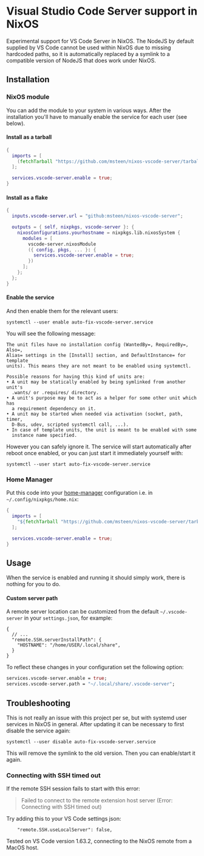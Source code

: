 # Visual Studio Code Server support in NixOS

Experimental support for VS Code Server in NixOS. The NodeJS by default supplied by VS Code cannot be used within NixOS due to missing hardcoded paths, so it is automatically replaced by a symlink to a compatible version of NodeJS that does work under NixOS.

## Installation

### NixOS module

You can add the module to your system in various ways. After the installation
you'll have to manually enable the service for each user (see below).

#### Install as a tarball

```nix
{
  imports = [
    (fetchTarball "https://github.com/msteen/nixos-vscode-server/tarball/master")
  ];

  services.vscode-server.enable = true;
}
```

#### Install as a flake

```nix
{
  inputs.vscode-server.url = "github:msteen/nixos-vscode-server";

  outputs = { self, nixpkgs, vscode-server }: {
    nixosConfigurations.yourhostname = nixpkgs.lib.nixosSystem {
      modules = [
        vscode-server.nixosModule
        ({ config, pkgs, ... }: {
          services.vscode-server.enable = true;
        })
      ];
    };
  };
}
```

#### Enable the service

And then enable them for the relevant users:

```
systemctl --user enable auto-fix-vscode-server.service
```

You will see the following message:

```
The unit files have no installation config (WantedBy=, RequiredBy=, Also=,
Alias= settings in the [Install] section, and DefaultInstance= for template
units). This means they are not meant to be enabled using systemctl.

Possible reasons for having this kind of units are:
• A unit may be statically enabled by being symlinked from another unit's
  .wants/ or .requires/ directory.
• A unit's purpose may be to act as a helper for some other unit which has
  a requirement dependency on it.
• A unit may be started when needed via activation (socket, path, timer,
  D-Bus, udev, scripted systemctl call, ...).
• In case of template units, the unit is meant to be enabled with some
  instance name specified.
```

However you can safely ignore it. The service will start automatically after reboot once enabled, or you can just start it immediately yourself with:

```
systemctl --user start auto-fix-vscode-server.service
```

### Home Manager

Put this code into your [home-manager](https://github.com/nix-community/home-manager) configuration i.e. in `~/.config/nixpkgs/home.nix`:

```nix
{
  imports = [
    "${fetchTarball "https://github.com/msteen/nixos-vscode-server/tarball/master"}/modules/vscode-server/home.nix"
  ];

  services.vscode-server.enable = true;
}
```

## Usage

When the service is enabled and running it should simply work, there is nothing for you to do.


#### Custom server path

A remote server location can be customized from the default `~/.vscode-server` in your `settings.json`, for example:

```jsonc
{
  // ...
  "remote.SSH.serverInstallPath": {
    "HOSTNAME": "/home/USER/.local/share",
  }
}
```

To reflect these changes in your configuration set the following option:

```nix
services.vscode-server.enable = true;
services.vscode-server.path = "~/.local/share/.vscode-server";
```

## Troubleshooting

This is not really an issue with this project per se, but with systemd user services in NixOS in general. After updating it can be necessary to first disable the service again:

```
systemctl --user disable auto-fix-vscode-server.service
````

This will remove the symlink to the old version. Then you can enable/start it again.

### Connecting with SSH timed out

If the remote SSH session fails to start with this error:

> Failed to connect to the remote extension host server (Error: Connecting with SSH timed out)

Try adding this to your VS Code settings json:
```
    "remote.SSH.useLocalServer": false,
```

Tested on VS Code version 1.63.2, connecting to the NixOS remote from a MacOS host.
